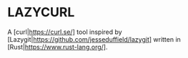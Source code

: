 # LAZYCURL

A [curl|https://curl.se/] tool inspired by [Lazygit|https://github.com/jesseduffield/lazygit] written in [Rust|https://www.rust-lang.org/].
